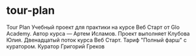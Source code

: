 # tour-plan

Tour Plan
Учебный проект для практики на курсе Веб Старт от Glo Academy. Автор курса — Артем Исламов.
Проект выполняет
Клубова Юлия. Двенадцатый поток курса Веб Старт. Тариф "Полный фарш" с куратором.
Куратор
Григорий Греков

